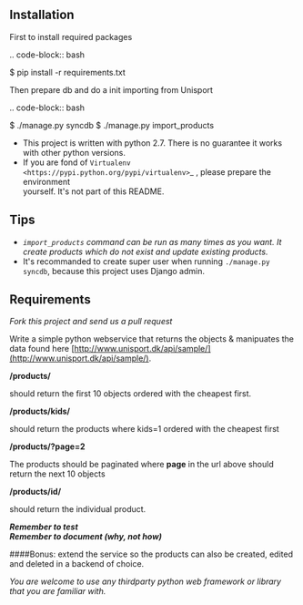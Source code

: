 Installation
------------
First to install required packages

.. code-block:: bash

   $ pip install -r requirements.txt

Then prepare db and do a init importing from Unisport

.. code-block:: bash

   $ ./manage.py syncdb
	 $ ./manage.py import_products

* This project is written with python 2.7. There is no guarantee it works with other python versions.
* If you are fond of `Virtualenv <https://pypi.python.org/pypi/virtualenv>`_ , please prepare the environment  
yourself. It's not part of this README.

Tips
-------

* _`import_products` command can be run as many times as you want. It create products which do not exist and update
existing products._
* It's recommanded to create super user when running `./manage.py syncdb`, because this project uses Django admin.

Requirements
---------------

_Fork this project and send us a pull request_

Write a simple python webservice that returns the objects & manipuates the data found here [http://www.unisport.dk/api/sample/](http://www.unisport.dk/api/sample/).


**/products/**  


should return the first 10 objects ordered with the cheapest first.
 
**/products/kids/**
 
should return the products where kids=1 ordered with the cheapest first

**/products/?page=2**
 
 The products should be paginated where **page** in the url above should return the next 10 objects  

 **/products/id/**
 
should return the individual product.


 
**_Remember to test_**   
**_Remember to document (why, not how)_**

####Bonus:
 extend the service so the products can also be created, edited and deleted in a backend of choice.


_You are welcome to use any thirdparty python web framework or library that you are familiar with._  
